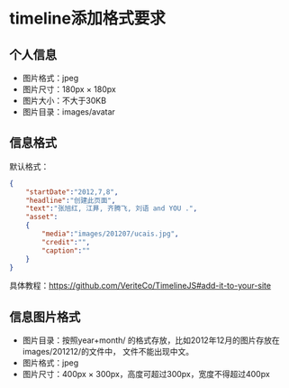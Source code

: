 timeline添加格式要求
==============================================

个人信息
----------------------------------------------

* 图片格式：jpeg
* 图片尺寸：180px × 180px
* 图片大小：不大于30KB
* 图片目录：images/avatar

信息格式
----------------------------------------------

默认格式：

```json
{
    "startDate":"2012,7,8",
    "headline":"创建此页面",
    "text":"张旭红, 江昪, 齐腾飞, 刘语 and YOU .",
    "asset":
    {
        "media":"images/201207/ucais.jpg",
        "credit":"",
        "caption":""
    }
}
```

具体教程：<https://github.com/VeriteCo/TimelineJS#add-it-to-your-site>


信息图片格式
----------------------------------------------

* 图片目录：按照year+month/ 的格式存放，比如2012年12月的图片存放在images/201212/的文件中，
文件不能出现中文。
* 图片格式：jpeg
* 图片尺寸：400px × 300px，高度可超过300px，宽度不得超过400px